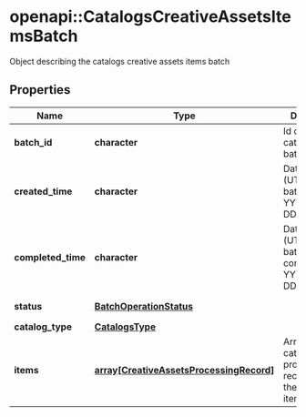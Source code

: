# openapi::CatalogsCreativeAssetsItemsBatch

Object describing the catalogs creative assets items batch

## Properties
Name | Type | Description | Notes
------------ | ------------- | ------------- | -------------
**batch_id** | **character** | Id of the catalogs items batch | [optional] 
**created_time** | **character** | Date and time (UTC) of the batch creation: YYYY-MM-DD&#39;T&#39;hh:mm:ss | [optional] [readonly] 
**completed_time** | **character** | Date and time (UTC) of the batch completion: YYYY-MM-DD&#39;T&#39;hh:mm:ss | [optional] [readonly] 
**status** | [**BatchOperationStatus**](BatchOperationStatus.md) |  | [optional] [Enum: ] 
**catalog_type** | [**CatalogsType**](CatalogsType.md) |  | [Enum: ] 
**items** | [**array[CreativeAssetsProcessingRecord]**](CreativeAssetsProcessingRecord.md) | Array with the catalogs items processing records part of the catalogs items batch | [optional] 


